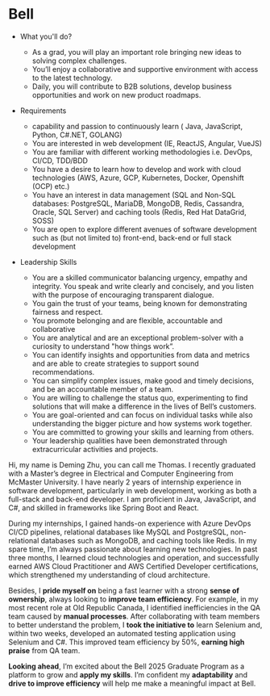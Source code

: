# Bell
* What you'll do?
  *  As a grad, you will play an important role bringing new ideas to solving complex challenges.
  *  You’ll enjoy a collaborative and supportive environment with access to the latest technology.
  *  Daily, you will contribute to B2B solutions, develop business opportunities and work on new product roadmaps.
*  Requirements
   *  capability and passion to continuously learn ( Java, JavaScript, Python, C#.NET, GOLANG)
   *   You are interested in web development (IE, ReactJS, Angular, VueJS) 
   *   You are familiar with different working methodologies i.e. DevOps, CI/CD, TDD/BDD
   *   You have a desire to learn how to develop and work with cloud technologies (AWS, Azure, GCP, Kubernetes, Docker, Openshift (OCP) etc.) 
   *   You have an interest in data management (SQL and Non-SQL databases: PostgreSQL, MariaDB, MongoDB, Redis, Cassandra, Oracle, SQL Server) and caching tools (Redis, Red Hat DataGrid, SOSS) 
   *   You are open to explore different avenues of software development such as (but not limited to) front-end, back-end or full stack development 
  
*   Leadership Skills
    *   You are a skilled communicator balancing urgency, empathy and integrity. You speak and write clearly and concisely, and you listen with the purpose of encouraging transparent dialogue. 
    *   You gain the trust of your teams, being known for demonstrating fairness and respect.
    *   You promote belonging and are flexible, accountable and collaborative
    *   You are analytical and are an exceptional problem-solver with a curiosity to understand "how things work”.
    *   You can identify insights and opportunities from data and metrics and are able to create strategies to support sound recommendations.
    *   You can simplify complex issues, make good and timely decisions, and be an accountable member of a team. 
    *   You are willing to challenge the status quo, experimenting to find solutions that will make a difference in the lives of Bell’s customers.
    *   You are goal-oriented and can focus on individual tasks while also understanding the bigger picture and how systems work together.
    *   You are committed to growing your skills and learning from others.
    *   Your leadership qualities have been demonstrated through extracurricular activities and projects.
  
Hi, my name is Deming Zhu, you can call me Thomas. I recently graduated with a Master’s degree in Electrical and Computer Engineering from McMaster University. I have nearly 2 years of internship experience in software development, particularly in web development, working as both a full-stack and back-end developer. I am proficient in Java, JavaScript, and C#, and skilled in frameworks like Spring Boot and React.

During my internships, I gained hands-on experience with Azure DevOps CI/CD pipelines, relational databases like MySQL and PostgreSQL, non-relational databases such as MongoDB, and caching tools like Redis. 
In my spare time, I’m always passionate about learning new technologies. In past three months, I learned cloud technologies and operation, and successfully earned AWS Cloud Practitioner and AWS Certified Developer certifications, which strengthened my understanding of cloud architecture.

Besides, I **pride myself on** being a fast learner with a strong **sense of ownership**, always looking to **improve team efficiency**. For example, in my most recent role at Old Republic Canada, I identified inefficiencies in the QA team caused by **manual processes**. After collaborating with team members to better understand the problem, I **took the initiative to** learn Selenium and, within two weeks, developed an automated testing application using Selenium and C#. This improved team efficiency by 50%, **earning high praise** from QA team.

**Looking ahead**, I’m excited about the Bell 2025 Graduate Program as a platform to grow and **apply my skills**. I’m confident my **adaptability** and **drive to improve efficiency** will help me make a meaningful impact at Bell.


